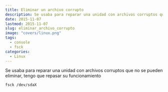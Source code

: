 ```yaml
---
title: Eliminar un archivo corrupto
description: Se usaba para reparar una unidad con archivos corruptos que no se pueden eliminar, tengo que repasar su funcionamiento
date: 2015-11-07
lastmod: 2015-11-07
slug: eliminar_archivo_corrupto
image: "covers/linux.png"
tags:
  - console
  - fsck
categories:
  - Linux
---
```



Se usaba para reparar una unidad con archivos corruptos que no se pueden eliminar, tengo que repasar su funcionamiento

`fsck /dev/sdaX`
